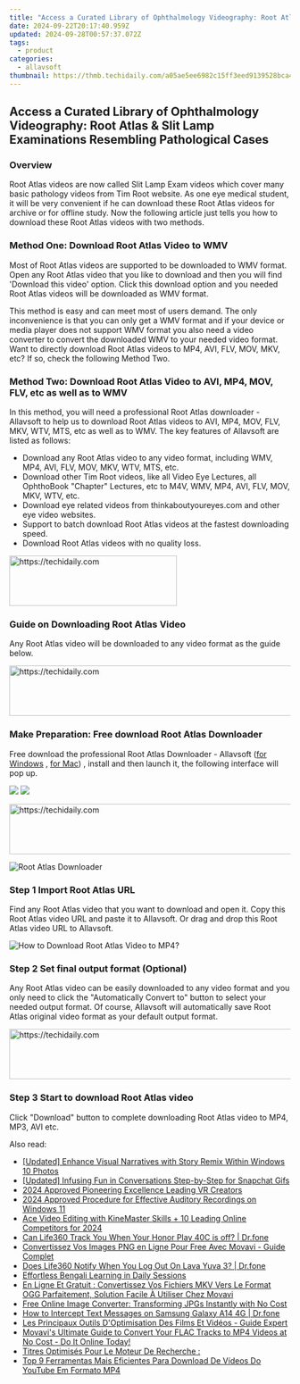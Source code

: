 ```yaml
---
title: "Access a Curated Library of Ophthalmology Videography: Root Atlas & Slit Lamp Examinations Resembling Pathological Cases"
date: 2024-09-22T20:17:40.959Z
updated: 2024-09-28T00:57:37.072Z
tags:
  - product
categories:
  - allavsoft
thumbnail: https://thmb.techidaily.com/a05ae5ee6982c15ff3eed9139528bca4d5df10563908a6200578c04353f69c36.jpg
---
```


## Access a Curated Library of Ophthalmology Videography: Root Atlas & Slit Lamp Examinations Resembling Pathological Cases

### Overview

Root Atlas videos are now called Slit Lamp Exam videos which cover many basic pathology videos from Tim Root website. As one eye medical student, it will be very convenient if he can download these Root Atlas videos for archive or for offline study. Now the following article just tells you how to download these Root Atlas videos with two methods.

### Method One: Download Root Atlas Video to WMV

Most of Root Atlas videos are supported to be downloaded to WMV format. Open any Root Atlas video that you like to download and then you will find 'Download this video' option. Click this download option and you needed Root Atlas videos will be downloaded as WMV format.

This method is easy and can meet most of users demand. The only inconvenience is that you can only get a WMV format and if your device or media player does not support WMV format you also need a video converter to convert the downloaded WMV to your needed video format. Want to directly download Root Atlas videos to MP4, AVI, FLV, MOV, MKV, etc? If so, check the following Method Two.

### Method Two: Download Root Atlas Video to AVI, MP4, MOV, FLV, etc as well as to WMV

In this method, you will need a professional Root Atlas downloader - Allavsoft to help us to download Root Atlas videos to AVI, MP4, MOV, FLV, MKV, WTV, MTS, etc as well as to WMV. The key features of Allavsoft are listed as follows:

* Download any Root Atlas video to any video format, including WMV, MP4, AVI, FLV, MOV, MKV, WTV, MTS, etc.
* Download other Tim Root videos, like all Video Eye Lectures, all OphthoBook "Chapter" Lectures, etc to M4V, WMV, MP4, AVI, FLV, MOV, MKV, WTV, etc.
* Download eye related videos from thinkaboutyoureyes.com and other eye video websites.
* Support to batch download Root Atlas videos at the fastest downloading speed.
* Download Root Atlas videos with no quality loss.

<!-- affiliate ads begin -->
<a href="https://aligracehair.sjv.io/c/5597632/2016129/19272" target="_top" id="2016129">
  <img src="//a.impactradius-go.com/display-ad/19272-2016129" border="0" alt="https://techidaily.com" width="300" height="90"/>
</a>
<img height="0" width="0" src="https://aligracehair.sjv.io/i/5597632/2016129/19272" style="position:absolute;visibility:hidden;" border="0" />
<!-- affiliate ads end -->

### Guide on Downloading Root Atlas Video

Any Root Atlas video will be downloaded to any video format as the guide below.

<!-- affiliate ads begin -->
<a href="https://imp.i357552.net/c/5597632/977686/11832" target="_top" id="977686">
  <img src="//a.impactradius-go.com/display-ad/11832-977686" border="0" alt="https://techidaily.com" width="728" height="90"/>
</a>
<img height="0" width="0" src="https://imp.i357552.net/i/5597632/977686/11832" style="position:absolute;visibility:hidden;" border="0" />
<!-- affiliate ads end -->

### Make Preparation: Free download Root Atlas Downloader

Free download the professional Root Atlas Downloader - Allavsoft ([for Windows](https://tools.techidaily.com/allavsoft/products/) , [for Mac](https://tools.techidaily.com/allavsoft/products/)) , install and then launch it, the following interface will pop up.

[![](https://www.allavsoft.com/how-to/../images/how-to/free-download-win.jpg)](https://tools.techidaily.com/allavsoft/products/) [![](https://www.allavsoft.com/how-to/../images/how-to/free-download-mac.jpg)](https://tools.techidaily.com/allavsoft/products/)

<!-- affiliate ads begin -->
<a href="https://appsumo.8odi.net/c/5597632/2118314/7443" target="_top" id="2118314">
  <img src="//a.impactradius-go.com/display-ad/7443-2118314" border="0" alt="https://techidaily.com" width="728" height="90"/>
</a>
<img height="0" width="0" src="https://appsumo.8odi.net/i/5597632/2118314/7443" style="position:absolute;visibility:hidden;" border="0" />
<!-- affiliate ads end -->

![Root Atlas Downloader](https://www.allavsoft.com/how-to/../images/allavsoft/screen-shot-600.jpg)

### Step 1 Import Root Atlas URL

Find any Root Atlas video that you want to download and open it. Copy this Root Atlas video URL and paste it to Allavsoft. Or drag and drop this Root Atlas video URL to Allavsoft.

![How to Download Root Atlas Video to MP4?](https://www.allavsoft.com/how-to/../images/how-to/download-rtmp-video/download-rtmp-video.jpg)

### Step 2 Set final output format (Optional)

Any Root Atlas video can be easily downloaded to any video format and you only need to click the "Automatically Convert to" button to select your needed output format. Of course, Allavsoft will automatically save Root Atlas original video format as your default output format.

<!-- affiliate ads begin -->
<a href="https://appsumo.8odi.net/c/5597632/2094414/7443" target="_top" id="2094414">
  <img src="//a.impactradius-go.com/display-ad/7443-2094414" border="0" alt="https://techidaily.com" width="728" height="90"/>
</a>
<img height="0" width="0" src="https://appsumo.8odi.net/i/5597632/2094414/7443" style="position:absolute;visibility:hidden;" border="0" />
<!-- affiliate ads end -->

### Step 3 Start to download Root Atlas video

Click "Download" button to complete downloading Root Atlas video to MP4, MP3, AVI etc.

<ins class="adsbygoogle"
     style="display:block"
     data-ad-format="autorelaxed"
     data-ad-client="ca-pub-7571918770474297"
     data-ad-slot="1223367746"></ins>

<ins class="adsbygoogle"
     style="display:block"
     data-ad-client="ca-pub-7571918770474297"
     data-ad-slot="8358498916"
     data-ad-format="auto"
     data-full-width-responsive="true"></ins>

<span class="atpl-alsoreadstyle">Also read:</span>
<div><ul>
<li><a href="https://vp-tips.techidaily.com/updated-enhance-visual-narratives-with-story-remix-within-windows-10-photos/"><u>[Updated] Enhance Visual Narratives with Story Remix Within Windows 10 Photos</u></a></li>
<li><a href="https://snapchat-videos.techidaily.com/updated-infusing-fun-in-conversations-step-by-step-for-snapchat-gifs/"><u>[Updated] Infusing Fun in Conversations Step-by-Step for Snapchat Gifs</u></a></li>
<li><a href="https://fox-http.techidaily.com/2024-approved-pioneering-excellence-leading-vr-creators/"><u>2024 Approved Pioneering Excellence Leading VR Creators</u></a></li>
<li><a href="https://extra-guidance.techidaily.com/2024-approved-procedure-for-effective-auditory-recordings-on-windows-11/"><u>2024 Approved Procedure for Effective Auditory Recordings on Windows 11</u></a></li>
<li><a href="https://fox-access.techidaily.com/ace-video-editing-with-kinemaster-skills-plus-10-leading-online-competitors-for-2024/"><u>Ace Video Editing with KineMaster Skills + 10 Leading Online Competitors for 2024</u></a></li>
<li><a href="https://fake-location.techidaily.com/can-life360-track-you-when-your-honor-play-40c-is-off-drfone-by-drfone-virtual-android/"><u>Can Life360 Track You When Your Honor Play 40C is off? | Dr.fone</u></a></li>
<li><a href="https://win-extraordinary.techidaily.com/convertissez-vos-images-png-en-ligne-pour-free-avec-movavi-guide-complet/"><u>Convertissez Vos Images PNG en Ligne Pour Free Avec Movavi - Guide Complet</u></a></li>
<li><a href="https://fake-location.techidaily.com/does-life360-notify-when-you-log-out-on-lava-yuva-3-drfone-by-drfone-virtual-android/"><u>Does Life360 Notify When You Log Out On Lava Yuva 3? | Dr.fone</u></a></li>
<li><a href="https://mondly-stories.techidaily.com/effortless-bengali-learning-in-daily-sessions/"><u>Effortless Bengali Learning in Daily Sessions</u></a></li>
<li><a href="https://win-extraordinary.techidaily.com/en-ligne-et-gratuit-convertissez-vos-fichiers-mkv-vers-le-format-ogg-parfaitement-solution-facile-a-utiliser-chez-movavi/"><u>En Ligne Et Gratuit : Convertissez Vos Fichiers MKV Vers Le Format OGG Parfaitement, Solution Facile À Utiliser Chez Movavi</u></a></li>
<li><a href="https://win-extraordinary.techidaily.com/free-online-image-converter-transforming-jpgs-instantly-with-no-cost/"><u>Free Online Image Converter: Transforming JPGs Instantly with No Cost</u></a></li>
<li><a href="https://android-location-track.techidaily.com/how-to-intercept-text-messages-on-samsung-galaxy-a14-4g-drfone-by-drfone-virtual-android/"><u>How to Intercept Text Messages on Samsung Galaxy A14 4G | Dr.fone</u></a></li>
<li><a href="https://win-extraordinary.techidaily.com/les-principaux-outils-doptimisation-des-films-et-videos-guide-expert/"><u>Les Principaux Outils D'Optimisation Des Films Et Vidéos - Guide Expert</u></a></li>
<li><a href="https://win-extraordinary.techidaily.com/movavis-ultimate-guide-to-convert-your-flac-tracks-to-mp4-videos-at-no-cost-do-it-online-today/"><u>Movavi's Ultimate Guide to Convert Your FLAC Tracks to MP4 Videos at No Cost - Do It Online Today!</u></a></li>
<li><a href="https://win-extraordinary.techidaily.com/titres-optimises-pour-le-moteur-de-recherche/"><u>Titres Optimisés Pour Le Moteur De Recherche :</u></a></li>
<li><a href="https://win-extraordinary.techidaily.com/top-9-ferramentas-mais-eficientes-para-download-de-videos-do-youtube-em-formato-mp4/"><u>Top 9 Ferramentas Mais Eficientes Para Download De Vídeos Do YouTube Em Formato MP4</u></a></li>
</ul></div>

